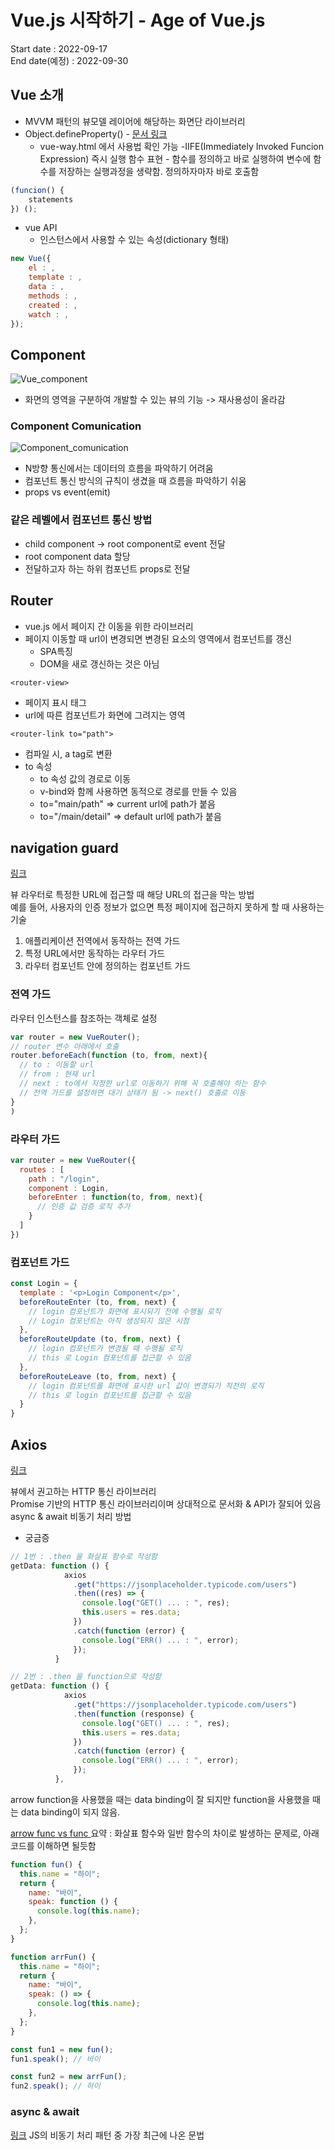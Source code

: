 # Vue.js 시작하기 - Age of Vue.js

Start date : 2022-09-17  
End date(예정) : 2022-09-30

## Vue 소개

- MVVM 패턴의 뷰모델 레이어에 해당하는 화면단 라이브러리
- Object.defineProperty() - [문서 링크](https://developer.mozilla.org/en-US/docs/Web/JavaScript/Reference/Global_Objects/Object/defineProperty)
  - vue-way.html 에서 사용법 확인 가능
    -IIFE(Immediately Invoked Funcion Expression) 즉시 실행 함수 표현 - 함수를 정의하고 바로 실행하여 변수에 함수를 저장하는 실행과정을 생략함. 정의하자마자 바로 호출함

```JavaScript
(funcion() {
    statements
}) ();
```

- vue API
  - 인스턴스에서 사용할 수 있는 속성(dictionary 형태)

```JavaScript
new Vue({
    el : ,
    template : ,
    data : ,
    methods : ,
    created : ,
    watch : ,
});
```

## Component

![Vue_component](https://vuejs.org/assets/components.7fbb3771.png)

- 화면의 영역을 구분하여 개발할 수 있는 뷰의 기능 -> 재사용성이 올라감

### Component Comunication

![Component_comunication](https://joshua1988.github.io/vue-camp/assets/img/component-communication.2bb1d838.png)

- N방향 통신에서는 데이터의 흐름을 파악하기 어려움
- 컴포넌트 통신 방식의 규칙이 생겼을 때 흐름을 파악하기 쉬움
- props vs event(emit)

### 같은 레벨에서 컴포넌트 통신 방법

- child component -> root component로 event 전달
- root component data 할당
- 전달하고자 하는 하위 컴포넌트 props로 전달

## Router

- vue.js 에서 페이지 간 이동을 위한 라이브러리
- 페이지 이동할 때 url이 변경되면 변경된 요소의 영역에서 컴포넌트를 갱신
  - SPA특징
  - DOM을 새로 갱신하는 것은 아님

`<router-view>`

- 페이지 표시 태그
- url에 따른 컴포넌트가 화면에 그려지는 영역

`<router-link to="path">`

- 컴파일 시, a tag로 변환
- to 속성
  - to 속성 값의 경로로 이동
  - v-bind와 함께 사용하면 동적으로 경로를 만들 수 있음
  - to="main/path" => current url에 path가 붙음
  - to="/main/detail" => default url에 path가 붙음

## navigation guard

[링크](https://joshua1988.github.io/web-development/vuejs/vue-router-navigation-guards/)

뷰 라우터로 특정한 URL에 접근할 때 해당 URL의 접근을 막는 방법  
예를 들어, 사용자의 인증 정보가 없으면 특정 페이지에 접근하지 못하게 할 때 사용하는 기술

1. 애플리케이션 전역에서 동작하는 전역 가드
2. 특정 URL에서만 동작하는 라우터 가드
3. 라우터 컴포넌트 안에 정의하는 컴포넌트 가드

### 전역 가드

라우터 인스턴스를 참조하는 객체로 설정

```JavaScript
var router = new VueRouter();
// router 변수 아래에서 호출
router.beforeEach(function (to, from, next){
  // to : 이동할 url
  // from : 현재 url
  // next : to에서 지정한 url로 이동하기 위해 꼭 호출해야 하는 함수
  // 전역 가드를 설정하면 대기 상태가 됨 -> next() 호출로 이동
}
)
```

### 라우터 가드

```JavaScript
var router = new VueRouter({
  routes : [
    path : "/login",
    component : Login,
    beforeEnter : function(to, from, next){
      // 인증 값 검증 로직 추가
    }
  ]
})
```

### 컴포넌트 가드

```JavaScript
const Login = {
  template : '<p>Login Component</p>',
  beforeRouteEnter (to, from, next) {
    // login 컴포넌트가 화면에 표시되기 전에 수행될 로직
    // Login 컴포넌트는 아직 생성되지 않은 시점
  },
  beforeRouteUpdate (to, from, next) {
    // login 컴포넌트가 변경될 때 수행될 로직
    // this 로 Login 컴포넌트를 접근할 수 있음
  },
  beforeRouteLeave (to, from, next) {
    // login 컴포넌트를 화면에 표시한 url 값이 변경되기 직전의 로직
    // this 로 login 컴포넌트를 접근할 수 있음
  }
}
```

## Axios

[링크](https://github.com/axios/axios)

뷰에서 권고하는 HTTP 통신 라이브러리  
Promise 기반의 HTTP 통신 라이브러리이며 상대적으로 문서화 & API가 잘되어 있음  
async & await 비동기 처리 방법

- 궁금증

```javascript
// 1번 : .then 을 화살표 함수로 작성함
getData: function () {
            axios
              .get("https://jsonplaceholder.typicode.com/users")
              .then((res) => {
                console.log("GET() ... : ", res);
                this.users = res.data;
              })
              .catch(function (error) {
                console.log("ERR() ... : ", error);
              });
          }
```

```javascript
// 2번 : .then 을 function으로 작성함
getData: function () {
            axios
              .get("https://jsonplaceholder.typicode.com/users")
              .then(function (response) {
                console.log("GET() ... : ", res);
                this.users = res.data;
              })
              .catch(function (error) {
                console.log("ERR() ... : ", error);
              });
          },
```

arrow function을 사용했을 때는 data binding이 잘 되지만 function을 사용했을 때는 data binding이 되지 않음.

[arrow func vs func ](https://hhyemi.github.io/2021/06/09/arrow.html)
요약 : 화살표 함수와 일반 함수의 차이로 발생하는 문제로, 아래 코드를 이해하면 될듯함

```javascript
function fun() {
  this.name = "하이";
  return {
    name: "바이",
    speak: function () {
      console.log(this.name);
    },
  };
}

function arrFun() {
  this.name = "하이";
  return {
    name: "바이",
    speak: () => {
      console.log(this.name);
    },
  };
}

const fun1 = new fun();
fun1.speak(); // 바이

const fun2 = new arrFun();
fun2.speak(); // 하이
```

### async & await

[링크](https://joshua1988.github.io/web-development/javascript/js-async-await/)
JS의 비동기 처리 패턴 중 가장 최근에 나온 문법

```

```
